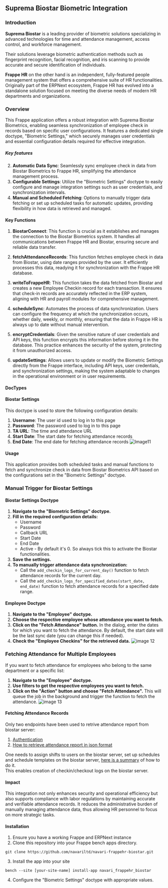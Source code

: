 ## Suprema Biostar Biometric Integration

### Introduction
**Suprema Biostar** is a leading provider of biometric solutions specializing in advanced technologies for time and attendance management, access control, and workforce management.

Their solutions leverage biometric authentication methods such as fingerprint recognition, facial recognition, and iris scanning to provide accurate and secure identification of individuals.

**Frappe HR** on the other hand is an independent, fully-featured people management system that offers a comprehensive suite of HR functionalities. Originally part of the ERPNext ecosystem, Frappe HR has evolved into a standalone solution focused on meeting the diverse needs of modern HR departments and organizations.

### Overview
This Frappe application offers a robust integration with Suprema Biostar Biometrics, enabling seamless synchronization of employee check in records based on specific user configurations. It features a dedicated single doctype, "Biometric Settings," which securely manages user credentials and essential configuration details required for effective integration.

##### Key features
2. **Automatic Data Sync**: Seamlessly sync employee check in data from Biostar Biometrics to Frappe HR, simplifying the attendance management process.
3. **Configurable Settings**: Utilize the "Biometric Settings" doctype to easily configure and manage integration settings such as user credentials, and synchronization intervals.
4. **Manual and Scheduled Fetching**: Options to manually trigger data fetching or set up scheduled tasks for automatic updates, providing flexibility in how data is retrieved and managed.

#### Key Functions
1. **BiostarConnect**: This function is crucial as it establishes and manages the connection to the Biostar Biometrics system. It handles all communications between Frappe HR and Biostar, ensuring secure and reliable data transfer.

2. **fetchAttendanceRecords**: This function fetches employee check in data from Biostar, using date ranges provided by the user. It efficiently processes this data, readying it for synchronization with the Frappe HR database.

3. **writeToFrappeHR**: This function takes the data fetched from Biostar and creates a new Employee Checkin record for each transaction. It ensures that check-in records are accurately reflected in the ERP system, aligning with HR and payroll modules for comprehensive management.

4. **scheduleSync**: Automates the process of data synchronization. Users can configure the frequency at which the synchronization occurs, whether daily, weekly, or monthly, ensuring that the data in Frappe HR is always up to date without manual intervention.

5. **encryptCredentials**: Given the sensitive nature of user credentials and API keys, this function encrypts this information before storing it in the database. This practice enhances the security of the system, protecting it from unauthorized access.

6. **updateSettings**: Allows users to update or modify the Biometric Settings directly from the Frappe interface, including API keys, user credentials, and synchronization settings, making the system adaptable to changes in the operational environment or in user requirements.

#### DocTypes
<h4>Biostar Settings</h4>

This doctype is used to store the following configuration details:

1. **Username**: The user id used to log in to this page
2. **Password**: The password used to log in to this page
3. **TA URL**: The time and attendance URL
6. **Start Date**: The start date for fetching attendance records
7. **End Date**: The end date for fetching attendance records
![Image11](https://github.com/user-attachments/assets/8e449fce-0a6a-4446-afd6-32fe65e0e3fe)

#### Usage
This application provides both scheduled tasks and manual functions to fetch and synchronize check in data from Biostar Biometrics API based on the configurations set in the "Biometric Settings" doctype.
### Manual Trigger for Biostar Settings

#### Biostar Settings Doctype

1.  **Navigate to the "Biometric Settings" doctype.**
2.  **Fill in the required configuration details:**
    -   Username
    -   Password
    -   Callback URL
    -   Start Date
    -   End Date
    -   Active - By default it's 0. So always tick this to activate the Biostar functionalities.
3.  **Save the settings.**
4.  **To manually trigger attendance data synchronization:**
    -   Call the `add_checkin_logs_for_current_day()` function to fetch attendance records for the current day.
    -   Call the `add_checkin_logs_for_specified_dates(start_date, end_date)` function to fetch attendance records for a specified date range.

#### Employee Doctype

1.  **Navigate to the "Employee" doctype.**
2.  **Choose the respective employee whose attendance you want to fetch.**
3.  **Click on the "Fetch Attendance" button.** In the dialog, enter the dates for which you want to fetch the attendance. By default, the start date will be the last sync date (you can change this if needed).
4.  **Check the "Employee Checkins" for the retrieved data.**
![image 12](https://github.com/user-attachments/assets/4ce44814-b894-4788-8cbe-5809e6875e0b)

### Fetching Attendance for Multiple Employees

If you want to fetch attendance for employees who belong to the same department or a specific list:

1.  **Navigate to the "Employee" doctype.**
2.  **Use filters to get the respective employees you want to fetch.**
3.  **Click on the "Action" button and choose "Fetch Attendance".** This will queue the job in the background and trigger the function to fetch the attendance.
![image 13](https://github.com/user-attachments/assets/0581a060-581a-4566-834f-d3353c5ffa40)

  
#### Fetching Attendance Records
Only two endpoints have been used to retrive attendance report from biostar server:
1. [Authentication](https://bs2api.biostar2.com/#0b54ae8b-6744-44dd-8556-8001ae3139ff)
2. [How to retrieve attendance report in json format](https://support.supremainc.com/en/support/solutions/articles/24000073530--biostar-2-ta-api-how-to-retrieve-report-in-json-format-via-biostar-2-ta-api)

One needs to assign shifts to users on the biostar server, set up schedules and schedule templates on the biostar server, [here is a summary](https://www.youtube.com/watch?v=lqp8OEcPRyI&t=1023s) of how to do it. <br>
This enables creation of checkin/checkout logs on the biostar server.

#### Impact
This integration not only enhances security and operational efficiency but also supports compliance with labor regulations by maintaining accurate and verifiable attendance records. It reduces the administrative burden of manually managing attendance data, thus allowing HR personnel to focus on more strategic tasks.

#### Installation
1. Ensure you have a working Frappe and ERPNext instance
2. Clone this repository into your Frappe bench apps directory.

 ``` 
 git clone https://github.com/navariltd/navari-frappehr-biostar.git
 ```

 3. Install the app into your site
 ``` 
 bench --site [your-site-name] install-app navari_frappehr_biostar
 ```
 4. Configure the "Biometric Settings" doctype with appropriate values.
